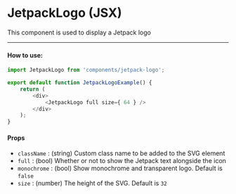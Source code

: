 JetpackLogo (JSX)
====================

This component is used to display a Jetpack logo

-------

#### How to use:

```js
import JetpackLogo from 'components/jetpack-logo';

export default function JetpackLogoExample() {
	return (
		<div>
			<JetpackLogo full size={ 64 } />
		</div>
	);
}
```

#### Props

* `className` : (string) Custom class name to be added to the SVG element
* `full` : (bool) Whether or not to show the Jetpack text alongside the icon
* `monochrome` : (bool) Show monochrome and transparent logo. Default is `false`
* `size` : (number) The height of the SVG. Default is `32`
